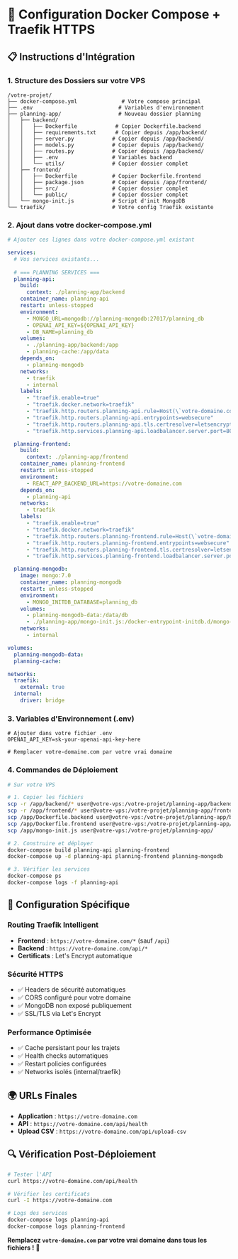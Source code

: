 # 🚀 Configuration Docker Compose + Traefik HTTPS

## 📋 Instructions d'Intégration

### 1. **Structure des Dossiers sur votre VPS**
```
/votre-projet/
├── docker-compose.yml              # Votre compose principal
├── .env                           # Variables d'environnement
├── planning-app/                  # Nouveau dossier planning
│   ├── backend/
│   │   ├── Dockerfile            # Copier Dockerfile.backend
│   │   ├── requirements.txt      # Copier depuis /app/backend/
│   │   ├── server.py            # Copier depuis /app/backend/
│   │   ├── models.py            # Copier depuis /app/backend/
│   │   ├── routes.py            # Copier depuis /app/backend/
│   │   ├── .env                 # Variables backend
│   │   └── utils/               # Copier dossier complet
│   ├── frontend/
│   │   ├── Dockerfile           # Copier Dockerfile.frontend
│   │   ├── package.json         # Copier depuis /app/frontend/
│   │   ├── src/                 # Copier dossier complet
│   │   └── public/              # Copier dossier complet
│   └── mongo-init.js            # Script d'init MongoDB
└── traefik/                     # Votre config Traefik existante
```

### 2. **Ajout dans votre docker-compose.yml**
```yaml
# Ajouter ces lignes dans votre docker-compose.yml existant

services:
  # Vos services existants...
  
  # === PLANNING SERVICES ===
  planning-api:
    build:
      context: ./planning-app/backend
    container_name: planning-api
    restart: unless-stopped
    environment:
      - MONGO_URL=mongodb://planning-mongodb:27017/planning_db
      - OPENAI_API_KEY=${OPENAI_API_KEY}
      - DB_NAME=planning_db
    volumes:
      - ./planning-app/backend:/app
      - planning-cache:/app/data
    depends_on:
      - planning-mongodb
    networks:
      - traefik
      - internal
    labels:
      - "traefik.enable=true"
      - "traefik.docker.network=traefik"
      - "traefik.http.routers.planning-api.rule=Host(\`votre-domaine.com\`) && PathPrefix(\`/api\`)"
      - "traefik.http.routers.planning-api.entrypoints=websecure"
      - "traefik.http.routers.planning-api.tls.certresolver=letsencrypt"
      - "traefik.http.services.planning-api.loadbalancer.server.port=8001"

  planning-frontend:
    build:
      context: ./planning-app/frontend
    container_name: planning-frontend
    restart: unless-stopped
    environment:
      - REACT_APP_BACKEND_URL=https://votre-domaine.com
    depends_on:
      - planning-api
    networks:
      - traefik
    labels:
      - "traefik.enable=true"
      - "traefik.docker.network=traefik"
      - "traefik.http.routers.planning-frontend.rule=Host(\`votre-domaine.com\`) && !PathPrefix(\`/api\`)"
      - "traefik.http.routers.planning-frontend.entrypoints=websecure"
      - "traefik.http.routers.planning-frontend.tls.certresolver=letsencrypt"
      - "traefik.http.services.planning-frontend.loadbalancer.server.port=3000"

  planning-mongodb:
    image: mongo:7.0
    container_name: planning-mongodb
    restart: unless-stopped
    environment:
      - MONGO_INITDB_DATABASE=planning_db
    volumes:
      - planning-mongodb-data:/data/db
      - ./planning-app/mongo-init.js:/docker-entrypoint-initdb.d/mongo-init.js:ro
    networks:
      - internal

volumes:
  planning-mongodb-data:
  planning-cache:

networks:
  traefik:
    external: true
  internal:
    driver: bridge
```

### 3. **Variables d'Environnement (.env)**
```env
# Ajouter dans votre fichier .env
OPENAI_API_KEY=sk-your-openai-api-key-here

# Remplacer votre-domaine.com par votre vrai domaine
```

### 4. **Commandes de Déploiement**
```bash
# Sur votre VPS

# 1. Copier les fichiers
scp -r /app/backend/* user@votre-vps:/votre-projet/planning-app/backend/
scp -r /app/frontend/* user@votre-vps:/votre-projet/planning-app/frontend/
scp /app/Dockerfile.backend user@votre-vps:/votre-projet/planning-app/backend/Dockerfile
scp /app/Dockerfile.frontend user@votre-vps:/votre-projet/planning-app/frontend/Dockerfile
scp /app/mongo-init.js user@votre-vps:/votre-projet/planning-app/

# 2. Construire et déployer
docker-compose build planning-api planning-frontend
docker-compose up -d planning-api planning-frontend planning-mongodb

# 3. Vérifier les services
docker-compose ps
docker-compose logs -f planning-api
```

## 🔧 **Configuration Spécifique**

### **Routing Traefik Intelligent**
- **Frontend** : `https://votre-domaine.com/*` (sauf `/api`)
- **Backend** : `https://votre-domaine.com/api/*`
- **Certificats** : Let's Encrypt automatique

### **Sécurité HTTPS**
- ✅ Headers de sécurité automatiques
- ✅ CORS configuré pour votre domaine
- ✅ MongoDB non exposé publiquement
- ✅ SSL/TLS via Let's Encrypt

### **Performance Optimisée**
- ✅ Cache persistant pour les trajets
- ✅ Health checks automatiques
- ✅ Restart policies configurées
- ✅ Networks isolés (internal/traefik)

## 🌍 **URLs Finales**
- **Application** : `https://votre-domaine.com`
- **API** : `https://votre-domaine.com/api/health`
- **Upload CSV** : `https://votre-domaine.com/api/upload-csv`

## 🔍 **Vérification Post-Déploiement**
```bash
# Tester l'API
curl https://votre-domaine.com/api/health

# Vérifier les certificats
curl -I https://votre-domaine.com

# Logs des services
docker-compose logs planning-api
docker-compose logs planning-frontend
```

**Remplacez `votre-domaine.com` par votre vrai domaine dans tous les fichiers !** 🎯